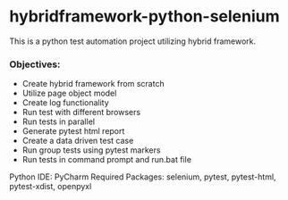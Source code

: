 # hybridframework-python-selenium

This is a python test automation project utilizing hybrid framework.

### Objectives:

- Create hybrid framework from scratch
- Utilize page object model
- Create log functionality
- Run test with different browsers
- Run tests in parallel
- Generate pytest html report
- Create a data driven test case
- Run group tests using pytest markers
- Run tests in command prompt and run.bat file

Python IDE: PyCharm
Required Packages: selenium, pytest, pytest-html, pytest-xdist, openpyxl

 
